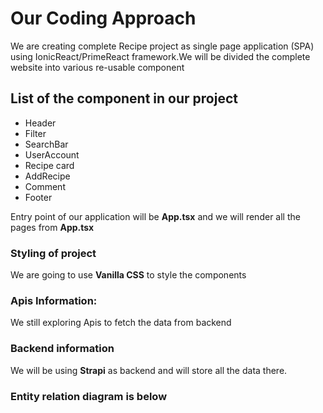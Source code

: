 # Our Coding Approach

We are creating complete Recipe project as single page application (SPA) using IonicReact/PrimeReact framework.We will be divided the complete website into various re-usable component

## List of the component in our project

- Header
- Filter
- SearchBar
- UserAccount
- Recipe card
- AddRecipe
- Comment
- Footer

Entry point of our application will be **App.tsx** and we will render all the pages from **App.tsx**

### Styling of project

We are going to use **Vanilla CSS** to style the components

### Apis Information:

We still exploring Apis to fetch the data from backend

### Backend information

We will be using **Strapi** as backend and will store all the data there.

### Entity relation diagram is below
